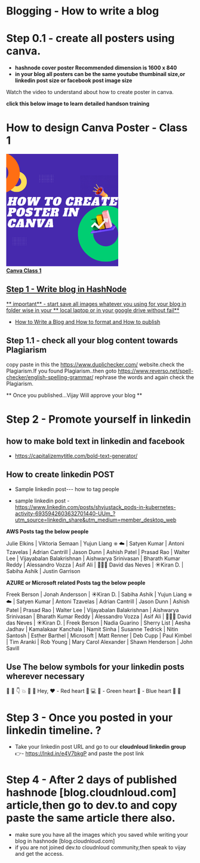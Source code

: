 # Blogging - How to write a blog

# Step 0.1 - create all posters using canva.

- **hashnode cover poster Recommended dimension is 1600 x 840**
- **in your blog all posters can be the same youtube thumbinail size,or linkedin post size or facebook post image size** 

Watch the video to understand about how to create poster in canva.

**click this below image to learn detailed handson training**

# How to design Canva Poster - Class 1

<a href="https://youtu.be/xnHH21CEluM"><img src="./images/How-create-posters-in-canva.png" width="300px;" height="300px;" alt="Canva Class 1"/><br /><b>Canva Class 1</b>


## Step 1 - Write blog in HashNode 

** important** - start save all images whatever you using for your blog in folder wise in your ** local laptop or in your google drive without fail**

- [How to Write a Blog and How to format and How to publish ](/docs/hash-node-blogging-howto-v1.0.pdf)

## Step 1.1 - check all your blog content towards **Plagiarism**

copy paste in this the https://www.duplichecker.com/ website.check the Plagiarism.If you found Plagiarism..then goto https://www.reverso.net/spell-checker/english-spelling-grammar/ rephrase the words and again check the Plagiarism.


** Once you published...Vijay Will approve your blog **



# Step 2 - Promote yourself in linkedin

## how to make bold text in linkedin and facebook
- https://capitalizemytitle.com/bold-text-generator/

## How to create linkedin POST

- Sample linkedin post--- how to tag people

- sample linkedin post - https://www.linkedin.com/posts/shyjustack_pods-in-kubernetes-activity-6935942603632701440-UUm_?utm_source=linkedin_share&utm_medium=member_desktop_web

**AWS Posts tag  the below people**

Julie Elkins | Viktoria Semaan  |  Yujun Liang ⎈ ☁️  | Satyen Kumar  |  Antoni Tzavelas  | Adrian Cantrill | Jason Dunn | Ashish Patel | Prasad Rao | Walter Lee | Vijayabalan Balakrishnan | Aishwarya Srinivasan | Bharath Kumar Reddy | Alessandro Vozza | Asif Ali | 👨🏻‍💻 David das Neves | ☀️Kiran D. | Sabiha Ashik | Justin Garrison


**AZURE or Microsoft related Posts tag  the below people**

Freek Berson | Jonah Andersson | ☀️Kiran D. | Sabiha Ashik | Yujun Liang ⎈ ☁️  | Satyen Kumar  |  Antoni Tzavelas  | Adrian Cantrill | Jason Dunn | Ashish Patel | Prasad Rao | Walter Lee | Vijayabalan Balakrishnan | Aishwarya Srinivasan | Bharath Kumar Reddy | Alessandro Vozza | Asif Ali | 👨🏻‍💻 David das Neves | ☀️Kiran D. | Freek Berson | Nadia Guarino | Sherry List | Aesha Jadhav | Kamalakaar Kanchala | Namit Sinha | Susanne Tedrick | Nitin Santosh | Esther Barthel | Microsoft | Matt Renner | Deb Cupp | Paul Kimbel | Tim Aranki | Rob Young | Mary Carol Alexander | Shawn Henderson | John Savill 


## Use The below symbols for your linkedin posts wherever necessary

💪
🙂
👇
💥
📝
👋 Hey,
❤️ - Red heart 
🧑
💻
💚 - Green heart 
💙 - Blue heart 
🎯
📢


# Step 3 - Once you posted in your linkedin timeline. ?

- Take your linkedin post URL and go to our **cloudnloud linkedin group** 👉- https://lnkd.in/e4V7bkgP and paste the post link

# Step 4 - After 2 days of published hashnode [blog.cloudnloud.com] article,then go to dev.to and copy paste the same article there also.

- make sure you have all the images which you saved while writing your blog in hashnode [blog.cloudnloud.com]
- if you are not joined dev.to cloudnloud community,then speak to vijay and get the access.

